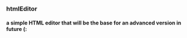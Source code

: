### htmlEditor
#### a simple HTML editor that will be the base for an advanced version in future (:

